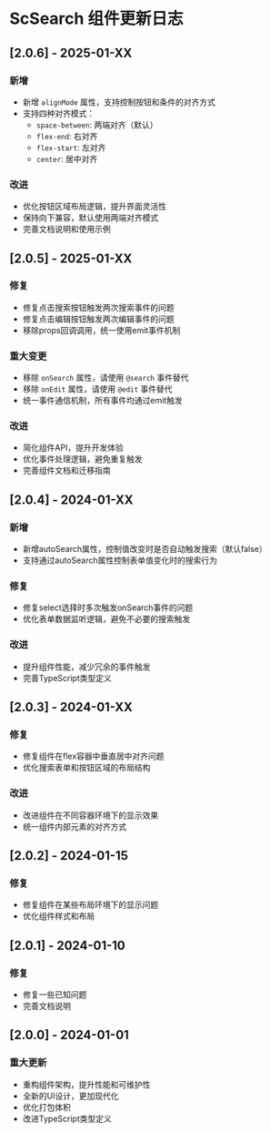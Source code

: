 # ScSearch 组件更新日志

## [2.0.6] - 2025-01-XX

### 新增
- 新增 `alignMode` 属性，支持控制按钮和条件的对齐方式
- 支持四种对齐模式：
  - `space-between`: 两端对齐（默认）
  - `flex-end`: 右对齐
  - `flex-start`: 左对齐
  - `center`: 居中对齐

### 改进
- 优化按钮区域布局逻辑，提升界面灵活性
- 保持向下兼容，默认使用两端对齐模式
- 完善文档说明和使用示例

## [2.0.5] - 2025-01-XX

### 修复
- 修复点击搜索按钮触发两次搜索事件的问题
- 修复点击编辑按钮触发两次编辑事件的问题
- 移除props回调调用，统一使用emit事件机制

### 重大变更
- 移除 `onSearch` 属性，请使用 `@search` 事件替代
- 移除 `onEdit` 属性，请使用 `@edit` 事件替代
- 统一事件通信机制，所有事件均通过emit触发

### 改进
- 简化组件API，提升开发体验
- 优化事件处理逻辑，避免重复触发
- 完善组件文档和迁移指南

## [2.0.4] - 2024-01-XX

### 新增
- 新增autoSearch属性，控制值改变时是否自动触发搜索（默认false）
- 支持通过autoSearch属性控制表单值变化时的搜索行为

### 修复
- 修复select选择时多次触发onSearch事件的问题
- 优化表单数据监听逻辑，避免不必要的搜索触发

### 改进
- 提升组件性能，减少冗余的事件触发
- 完善TypeScript类型定义

## [2.0.3] - 2024-01-XX

### 修复
- 修复组件在flex容器中垂直居中对齐问题
- 优化搜索表单和按钮区域的布局结构

### 改进
- 改进组件在不同容器环境下的显示效果
- 统一组件内部元素的对齐方式

## [2.0.2] - 2024-01-15

### 修复
- 修复组件在某些布局环境下的显示问题
- 优化组件样式和布局

## [2.0.1] - 2024-01-10

### 修复
- 修复一些已知问题
- 完善文档说明

## [2.0.0] - 2024-01-01

### 重大更新
- 重构组件架构，提升性能和可维护性
- 全新的UI设计，更加现代化
- 优化打包体积
- 改进TypeScript类型定义